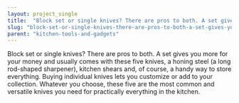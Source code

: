 ```yaml
---
layout: project_single
title:  "Block set or single knives? There are pros to both. A set gives you more for your money and usually comes with these five knives, a honing steel (a long rod-shaped sharpener), kitchen shears and, of course, a handy way to store everything. Buying ind"
slug: "block-set-or-single-knives-there-are-pros-to-both-a-set-gives-you-more"
parent: "kitchen-tools-and-gadgets"
---
```

Block set or single knives? There are pros to both. A set gives you more for your money and usually comes with these five knives, a honing steel (a long rod-shaped sharpener), kitchen shears and, of course, a handy way to store everything. Buying individual knives lets you customize or add to your collection. Whatever you choose, these five are the most common and versatile knives you need for practically everything in the kitchen.